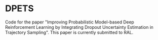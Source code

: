 # DPETS

Code for the paper "Improving Probabilistic Model-based Deep Reinforcement Learning by Integrating Dropout Uncertainty Estimation in Trajectory Sampling". This paper is currently submitted to RAL.
